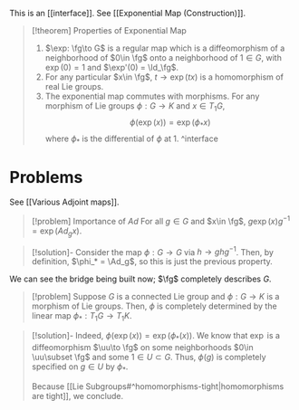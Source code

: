 This is an [[interface]]. See [[Exponential Map (Construction)]].

>[!theorem] Properties of Exponential Map
> 1. $\exp: \fg\to G$ is a regular map which is a diffeomorphism of a neighborhood of $0\in \fg$ onto a neighborhood of $1\in G$, with $\exp(0) = 1$ and $\exp'(0) = \Id_\fg$.
> 2. For any particular $x\in \fg$, $t\to \exp(tx)$ is a homomorphism of real Lie groups.
> 4. The exponential map commutes with morphisms. For any morphism of Lie groups $\phi:G\to K$ and $x\in T_1G$,
> $$
> 	\phi(\exp(x)) = \exp\left(\phi_*x\right)
> $$
> where $\phi_*$ is the differential of $\phi$ at $1$.
> ^interface

# Problems

See [[Various Adjoint maps]].

>[!problem] Importance of $Ad$
>For all $g\in G$ and $x\in \fg$, $g\exp(x)g^{-1} = \exp(Ad_g x)$.

>[!solution]-
>Consider the map $\phi:G\to G$ via $h\to ghg^{-1}$. Then, by definition, $\phi_* = \Ad_g$, so this is just the previous property.

We can see the bridge being built now; $\fg$ completely describes $G$.

>[!problem]
>Suppose $G$ is a connected Lie group and $\phi:G\to K$ is a morphism of Lie groups. Then, $\phi$ is completely determined by the linear map $\phi_*:T_1G\to T_1K$.

>[!solution]-
>Indeed, $\phi(\exp(x)) = \exp(\phi_*(x))$. We know that $\exp$ is a diffeomorphism $\uu\to \fg$ on some neighborhoods $0\in \uu\subset \fg$ and some $1\in U\subset G$. Thus, $\phi(g)$ is completely specified on $g\in U$ by $\phi_*$.
>
>Because [[Lie Subgroups#^homomorphisms-tight|homomorphisms are tight]], we conclude.